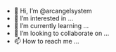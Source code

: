 - 👋 Hi, I’m @arcangelsystem
- 👀 I’m interested in ...
- 🌱 I’m currently learning ...
- 💞️ I’m looking to collaborate on ...
- 📫 How to reach me ...

<!---
arcangelsystem/arcangelsystem is a ✨ special ✨ repository because its `README.md` (this file) appears on your GitHub profile.
You can click the Preview link to take a look at your changes.
--->
